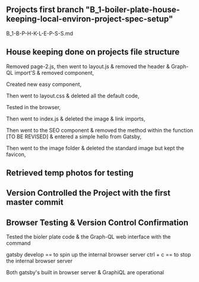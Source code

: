 ## Projects first branch "B_1-boiler-plate-house-keeping-local-environ-project-spec-setup"

B_1-B-P-H-K-L-E-P-S-S.md

## House keeping done on projects file structure

Removed page-2.js, then went to layout.js & removed the header & Graph-QL import'S & removed component,

Created new easy component,

Then went to layout.css & deleted all the default code,

Tested in the browser,

Then went to index.js & deleted the image & link imports,

Then went to the SEO component & removed the method within the function [TO BE REVISED] & entered a simple hello from Gatsby,

Then went to the image folder & deleted the standard image but kept the favicon,

## Retrieved temp photos for testing

## Version Controlled the Project with the first master commit

## Browser Testing & Version Control Confirmation
Tested the bioler plate code & the Graph-QL web interface with the command 

gatsby develop == to spin up the internal browser server
ctrl + c == to stop the internal browser server

Both gatsby's built in browser server & GraphiQL are operational